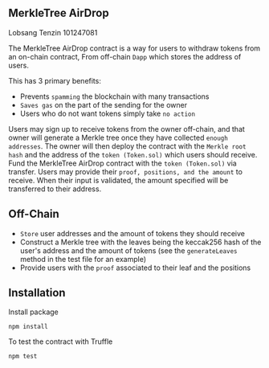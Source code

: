 ## MerkleTree AirDrop

Lobsang Tenzin 101247081

The MerkleTree AirDrop contract is a way for users to withdraw tokens from an on-chain contract, From off-chain `Dapp` which stores the address of users.

This has 3 primary benefits:
- Prevents `spamming` the blockchain with many transactions
- `Saves gas` on the part of the sending for the owner
- Users who do not want tokens simply take `no action`

Users may sign up to receive tokens from the owner off-chain, and that owner will generate a Merkle tree once they have collected `enough addresses`. The owner will then deploy the contract with the `Merkle root hash` and the address of the `token (Token.sol)` which users should receive. Fund the MerkleTree AirDrop contract with the `token (Token.sol)` via transfer. Users may provide their `proof, positions, and the amount` to receive. When their input is validated, the amount specified will be transferred to their address.

## Off-Chain

- `Store` user addresses and the amount of tokens they should receive
- Construct a Merkle tree with the leaves being the keccak256 hash of the user's address and the amount of tokens (see the `generateLeaves` method in the test file for an example)
- Provide users with the `proof` associated to their leaf and the positions

## Installation

Install package

`
npm install
`

To test the contract with Truffle

`
npm test
`

